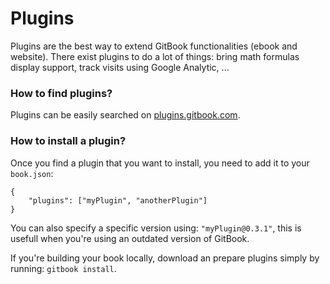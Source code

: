 # Plugins

Plugins are the best way to extend GitBook functionalities (ebook and website). There exist plugins to do a lot of things: bring math formulas display support, track visits using Google Analytic, ...

### How to find plugins?

Plugins can be easily searched on [plugins.gitbook.com](http://plugins.gitbook.com).

### How to install a plugin?

Once you find a plugin that you want to install, you need to add it to your `book.json`:

```
{
	"plugins": ["myPlugin", "anotherPlugin"]
}
```

You can also specify a specific version using: `"myPlugin@0.3.1"`, this is usefull when you're using an outdated version of GitBook.

If you're building your book locally, download an prepare plugins simply by running: `gitbook install`.



